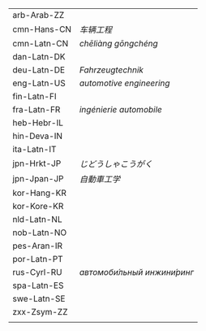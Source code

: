 | | |
|-|-|
| arb-Arab-ZZ |  |
| cmn-Hans-CN | _车辆工程_ |
| cmn-Latn-CN | _chēliàng gōngchéng_ |
| dan-Latn-DK |  |
| deu-Latn-DE | _Fahrzeugtechnik_ |
| eng-Latn-US | _automotive engineering_ |
| fin-Latn-FI |  |
| fra-Latn-FR | _ingénierie automobile_ |
| heb-Hebr-IL |  |
| hin-Deva-IN |  |
| ita-Latn-IT |  |
| jpn-Hrkt-JP | _じどうしゃこうがく_ |
| jpn-Jpan-JP | _自動車工学_ |
| kor-Hang-KR |  |
| kor-Kore-KR |  |
| nld-Latn-NL |  |
| nob-Latn-NO |  |
| pes-Aran-IR |  |
| por-Latn-PT |  |
| rus-Cyrl-RU | _автомоби́льный инжини́ринг_ |
| spa-Latn-ES |  |
| swe-Latn-SE |  |
| zxx-Zsym-ZZ |  |
|  |  |